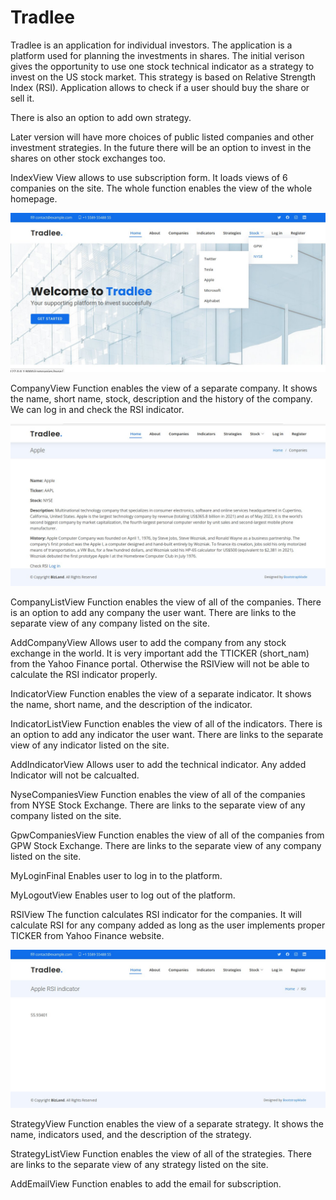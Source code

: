 # Tradlee
Tradlee is an application for individual investors. 
The application is a platform used for planning the investments in shares.
The initial verison gives the opportunity to use one stock technical indicator as a strategy to invest on the 
US stock market.
This strategy is based on Relative Strength Index (RSI). Application allows to check if a user should buy the share 
or sell it.

There is also an option to add own strategy.

Later version will have more choices of public listed companies and other investment strategies.
In the future there will be an option to invest in the shares on other stock exchanges too.

IndexView 
View allows to use subscription form. It loads views of 6 companies on the site. 
The whole function enables the view of the whole homepage.

![main view](https://github.com/Grzegorz9999/Tradlee/blob/main/final/invest/static/img/Tradlee/Tradlee1.jpg?raw=true)

CompanyView
Function enables the view of a separate company. It shows the name, short name, stock, description and the history
of the company. We can log in and check the RSI indicator.

![company view](https://github.com/Grzegorz9999/Tradlee/blob/main/final/invest/static/img/Tradlee/company_view.jpg?raw=true)


CompanyListView
Function enables the view of all of the companies. There is an option to add any company the user want.
There are links to the separate view of any company listed on the site.

AddCompanyView
Allows user to add the company from any stock exchange in the world. It is very important add the TTICKER (short_nam)
from the Yahoo Finance portal. Otherwise the RSIView will not be able to calculate the RSI indicator properly.

IndicatorView
Function enables the view of a separate indicator. It shows the name, short name, and the description of the indicator. 

IndicatorListView
Function enables the view of all of the indicators. There is an option to add any indicator the user want.
There are links to the separate view of any indicator listed on the site.

AddIndicatorView
Allows user to add the technical indicator. Any added Indicator will not be calcualted.

NyseCompaniesView
Function enables the view of all of the companies from NYSE Stock Exchange. 
There are links to the separate view of any company listed on the site.

GpwCompaniesView
Function enables the view of all of the companies from GPW Stock Exchange. 
There are links to the separate view of any company listed on the site.

MyLoginFinal
Enables user to log in to the platform.

MyLogoutView
Enables user to log out of the platform.

RSIView
The function calculates RSI indicator for the companies. It will calculate RSI for any company added 
as long as the user implements proper TICKER from Yahoo Finance website.

![main view](https://github.com/Grzegorz9999/Tradlee/blob/main/final/invest/static/img/Tradlee/rsi.jpg?raw=true)

StrategyView
Function enables the view of a separate strategy. It shows the name, indicators used, and the description of the 
strategy. 

StrategyListView
Function enables the view of all of the strategies. 
There are links to the separate view of any strategy listed on the site.

AddEmailView
Function enables to add the email for subscription.
